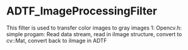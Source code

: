 # ADTF_ImageProcessingFilter
This filter is used to transfer color images to gray images
1: Opencv.h: simple progam: Read data stream, read in iImage structure, convert to cv::Mat, convert back to iImage in ADTF
